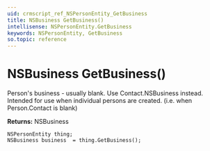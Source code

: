 ```yaml
---
uid: crmscript_ref_NSPersonEntity_GetBusiness
title: NSBusiness GetBusiness()
intellisense: NSPersonEntity.GetBusiness
keywords: NSPersonEntity, GetBusiness
so.topic: reference
---
```


# NSBusiness GetBusiness()

Person's business - usually blank. Use Contact.NSBusiness instead. Intended for use when individual persons are created. (i.e. when Person.Contact is blank)

**Returns:** NSBusiness

```crmscript
NSPersonEntity thing;
NSBusiness business  = thing.GetBusiness();
```

